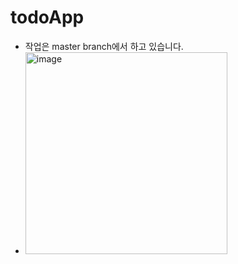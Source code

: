 # todoApp

- 작업은 master branch에서 하고 있습니다.
- <img width="323" alt="image" src="https://github.com/heidi3115/todoApp/assets/80614887/006ad755-470b-4617-b36d-1b6c67912d71">
